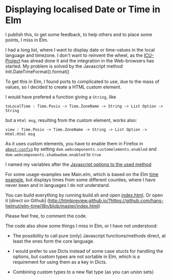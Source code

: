 # Displaying localised Date or Time in Elm

I publish this, to get some feedback, to help others and to place some points, I miss in Elm.

I had a long list, where I want to display date or time-values in the local language and timezone. I don't want to reinvent the wheel, as the [ICU-Project](http://site.icu-project.org/) has alread done it and the integration in the Web-browsers has started. My problem is solved by the Javascript method Intl.DateTimeFormat().format()

To get this in Elm, I found ports to complicated to use, due to the mass of values, so I decided to create a HTML custom element.

I would have prefered a function giving a `String`, like

`toLocalTime : Time.Posix -> Time.ZoneName -> String -> List Option -> String`

but a `Html msg`, resulting from the custom element, works also:

`view : Time.Posix -> Time.ZoneName -> String -> List Option -> Html.Html msg`

As it uses custom elements, you have to enable them in Firefox in [`about:config`](about:config) by setting `dom.webcomponents.customelements.enabled` and `dom.webcomponents.shadowdom.enabled` to `true`

I named my variables after the [Javascript options to the used method](https://developer.mozilla.org/en-US/docs/Web/JavaScript/Reference/Global_Objects/DateTimeFormat)

For some usage-examples see Main.elm, which is based on the Elm [time example](https://guide.elm-lang.org/effects/time.html), but displays times from some different counties, where I have never been and in languages I do not understand.

You can build everything by running build.sh and open [index.html](./index.html). Or open it [direct on Github] (http://htmlpreview.github.io/?https://github.com/hans-helmut/elm-timei18n/blob/master/index.html)

Please feel free, to comment the code.

The code also show some things I miss in Elm, or I have not understood:

* The possibility to call pure (only) Javascript functions/methods direct, at least the ones form the core language.

* I would prefer to use Dicts instead of some case stucts for handling the options, but custom types are not sortable in Elm, which is a requirement for using them as a key in Dicts.

* Combining custom types to a new flat type (as you can union sets)


